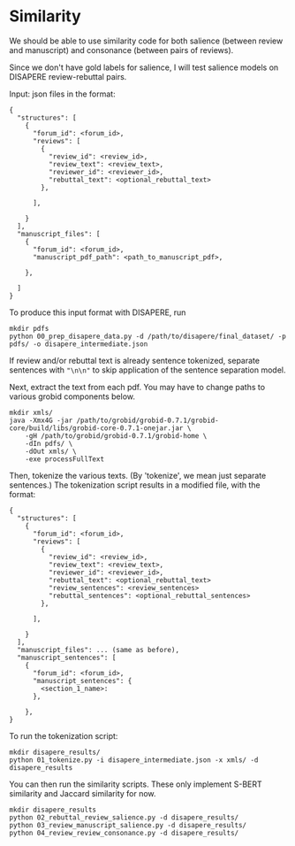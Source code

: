 # Similarity

We should be able to use similarity code for both salience (between review and manuscript) and consonance (between pairs of reviews).

Since we don't have gold labels for salience, I will test salience models on DISAPERE review-rebuttal pairs.

Input: json files in the format:

```
{
  "structures": [
    {
      "forum_id": <forum_id>,
      "reviews": [
        {
          "review_id": <review_id>,
          "review_text": <review_text>,
          "reviewer_id": <reviewer_id>,
          "rebuttal_text": <optional_rebuttal_text>
        },
        
      ],
      
    }
  ],
  "manuscript_files": [
    {
      "forum_id": <forum_id>,
      "manuscript_pdf_path": <path_to_manuscript_pdf>,
      
    },
    
  ]
}
```

To produce this input format with DISAPERE, run

```
mkdir pdfs
python 00_prep_disapere_data.py -d /path/to/disapere/final_dataset/ -p pdfs/ -o disapere_intermediate.json
```

If review and/or rebuttal text is already sentence tokenized, separate sentences with `"\n\n"` to skip application of the sentence separation model.

Next, extract the text from each pdf. You may have to change paths to various grobid components below.
```
mkdir xmls/
java -Xmx4G -jar /path/to/grobid/grobid-0.7.1/grobid-core/build/libs/grobid-core-0.7.1-onejar.jar \
    -gH /path/to/grobid/grobid-0.7.1/grobid-home \
    -dIn pdfs/ \
    -dOut xmls/ \
    -exe processFullText
```

Then, tokenize the various texts. (By 'tokenize', we mean just separate sentences.) The tokenization script results in a modified file, with the format:

```
{
  "structures": [
    {
      "forum_id": <forum_id>,
      "reviews": [
        {
          "review_id": <review_id>,
          "review_text": <review_text>,
          "reviewer_id": <reviewer_id>,
          "rebuttal_text": <optional_rebuttal_text>
          "review_sentences": <review_sentences>
          "rebuttal_sentences": <optional_rebuttal_sentences>
        },
        
      ],
      
    }
  ],
  "manuscript_files": ... (same as before),
  "manuscript_sentences": [
    {
      "forum_id": <forum_id>,
      "manuscript_sentences": {
        <section_1_name>: 
      },
      
    },
}
```

To run the tokenization script:
```
mkdir disapere_results/
python 01_tokenize.py -i disapere_intermediate.json -x xmls/ -d disapere_results
```

You can then run the similarity scripts. These only implement S-BERT similarity and Jaccard similarity for now.

```
mkdir disapere_results
python 02_rebuttal_review_salience.py -d disapere_results/
python 03_review_manuscript_salience.py -d disapere_results/
python 04_review_review_consonance.py -d disapere_results/
```

